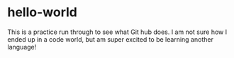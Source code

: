 # hello-world
This is a practice run through to see what Git hub does.
I am not sure how I ended up in a code world, but am super excited to be learning another language!
